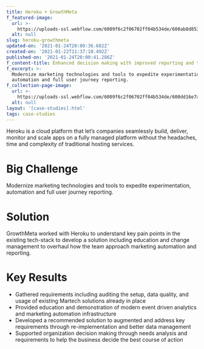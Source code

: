 ```yaml
---
title: Heroku + GrowthMeta
f_featured-image:
  url: >-
    https://uploads-ssl.webflow.com/6009f6c2f06702ff04b534de/600ab8d853ce6dcca466994a_Heroku__GrowthMeta.jpg
  alt: null
slug: heroku-growthmeta
updated-on: '2021-01-24T20:00:36.682Z'
created-on: '2021-01-22T11:37:10.492Z'
published-on: '2021-01-24T20:00:41.286Z'
f_content-title: Enhanced decision making with improved reporting and testing
f_excerpt: >-
  Modernize marketing technologies and tools to expedite experimentation,
  automation and full user journey reporting.
f_collection-page-image:
  url: >-
    https://uploads-ssl.webflow.com/6009f6c2f06702ff04b534de/600dd16e7a5ca13ca0dfc11e_Heroku%20%2B%20GM.svg
  alt: null
layout: '[case-studies].html'
tags: case-studies
---
```


Heroku is a cloud platform that let’s companies seamlessly build, deliver, monitor and scale apps on a fully managed platform without the headaches, time and complexity of traditional hosting services.

**Big Challenge**
=================

Modernize marketing technologies and tools to expedite experimentation, automation and full user journey reporting.

**Solution**
============

GrowthMeta worked with Heroku to understand key pain points in the existing tech-stack to develop a solution including education and change management to overhaul how the team approach marketing automation and reporting.

**Key Results**
===============

*   Gathered requirements including auditing the setup, data quality, and usage of existing Martech solutions already in place
*   Provided education and demonstration of modern event driven analytics and marketing automation infrastructure
*   Developed a recommended solution to augmented and address key requirements through re-implementation and better data management
*   Supported organization decision making through needs analysis and requirements to help the business decide the best course of action

‍
